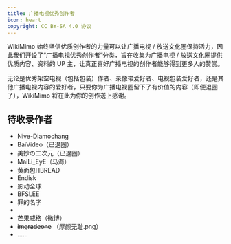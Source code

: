 ```yaml
---
title: 广播电视优秀创作者
icon: heart
copyright: CC BY-SA 4.0 协议
---
```


WikiMimo 始终坚信优质创作者的力量可以让广播电视 / 放送文化圈保持活力，因此我们开设了“广播电视优秀创作者”分类，旨在收集为广播电视 / 放送文化圈提供优质内容、资料的 UP 主，让真正喜好广播电视的创作者能够得到更多人的赞赏。

无论是优秀架空电视（包括包装）作者、录像带爱好者、电视包装爱好者，还是其他广播电视内容的爱好者，只要你为广播电视圈留下了有价值的内容（即便退圈了），WikiMimo 将在此为你的创作送上感谢。

## 待收录作者

- Nive-Diamochang
- BaiVideo（已退圈）
- 美妙の二次元（已退圈）
- MaiLi_EyE（马海）
- 黄面包HBREAD
- Endisk
- 影动全球
- BFSLEE
- 罪的名字
- 
- 芒果威格（微博）
- ~~imgradeone~~ （厚颜无耻.png）
- ……

